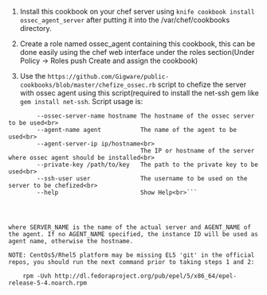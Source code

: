 1. Install this cookbook on your chef server using ```knife cookbook install ossec_agent_server``` after putting it into the /var/chef/cookbooks directory.


2. Create a role named ossec_agent containing this cookbook, this can be done easily using the chef web interface under the roles section(Under Policy -> Roles push Create and assign the cookbook)

3. Use the ```https://github.com/Gigware/public-cookbooks/blob/master/chefize_ossec.rb``` script to chefize the server with ossec agent using this script(required to install the net-ssh gem like ```gem install net-ssh```. Script usage is:


```Usage: ./chefize_ossec.rb [options]<br>
        --ossec-server-name hostname The hostname of the ossec server to be used<br>
        --agent-name agent           The name of the agent to be used<br>
        --agent-server-ip ip/hostname<br>
                                     The IP or hostname of the server where ossec agent should be installed<br>
        --private-key /path/to/key   The path to the private key to be used<br>
        --ssh-user user              The username to be used on the server to be chefized<br>
        --help                       Show Help<br>```




where SERVER_NAME is the name of the actual server and AGENT_NAME of the agent. If no AGENT_NAME specified, the instance ID will be used as agent name, otherwise the hostname.

NOTE: CentOs5/Rhel5 platform may be missing EL5 'git' in the official repos, you should run the next command prior to taking steps 1 and 2:

    rpm -Uvh http://dl.fedoraproject.org/pub/epel/5/x86_64/epel-release-5-4.noarch.rpm
